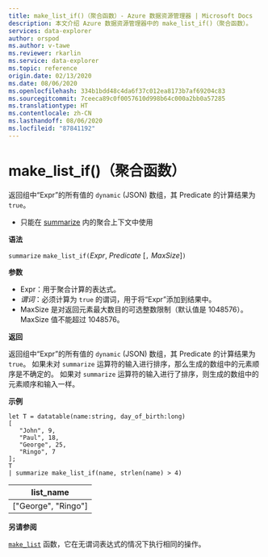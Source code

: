 ```yaml
---
title: make_list_if()（聚合函数）- Azure 数据资源管理器 | Microsoft Docs
description: 本文介绍 Azure 数据资源管理器中的 make_list_if()（聚合函数）。
services: data-explorer
author: orspod
ms.author: v-tawe
ms.reviewer: rkarlin
ms.service: data-explorer
ms.topic: reference
origin.date: 02/13/2020
ms.date: 08/06/2020
ms.openlocfilehash: 334b1bdd48c4da6f37c012ea8173b7af69204c83
ms.sourcegitcommit: 7ceeca89c0f0057610d998b64c000a2bb0a57285
ms.translationtype: HT
ms.contentlocale: zh-CN
ms.lasthandoff: 08/06/2020
ms.locfileid: "87841192"
---
```

# <a name="make_list_if-aggregation-function"></a>make_list_if()（聚合函数）

返回组中“Expr”的所有值的 `dynamic` (JSON) 数组，其 Predicate 的计算结果为 `true`。

* 只能在 [summarize](summarizeoperator.md) 内的聚合上下文中使用

**语法**

`summarize` `make_list_if(`*Expr*, *Predicate* [`,` *MaxSize*]`)`

**参数**

* Expr：用于聚合计算的表达式。
* *谓词*：必须计算为 `true` 的谓词，用于将“Expr”添加到结果中。
* MaxSize 是对返回元素最大数目的可选整数限制（默认值是 1048576）。 MaxSize 值不能超过 1048576。

**返回**

返回组中“Expr”的所有值的 `dynamic` (JSON) 数组，其 Predicate 的计算结果为 `true`。
如果未对 `summarize` 运算符的输入进行排序，那么生成的数组中的元素顺序是不确定的。
如果对 `summarize` 运算符的输入进行了排序，则生成的数组中的元素顺序和输入一样。

**示例**

```kusto
let T = datatable(name:string, day_of_birth:long)
[
   "John", 9,
   "Paul", 18,
   "George", 25,
   "Ringo", 7
];
T
| summarize make_list_if(name, strlen(name) > 4)
```

|list_name|
|----|
|["George", "Ringo"]|

**另请参阅**

[`make_list`](./makelist-aggfunction.md) 函数，它在无谓词表达式的情况下执行相同的操作。